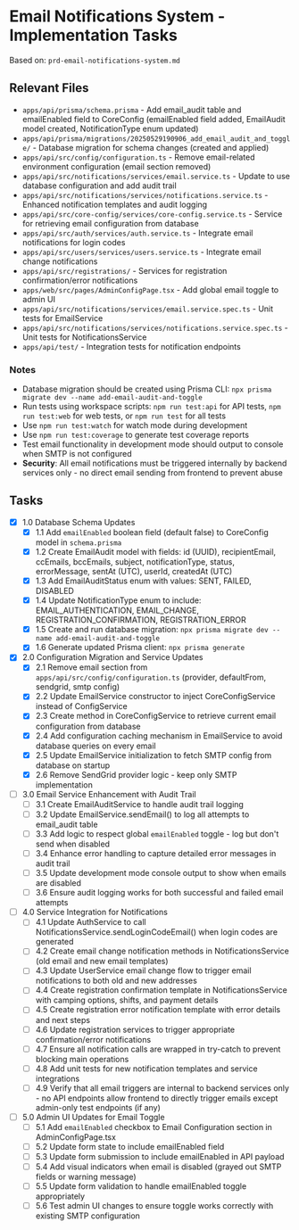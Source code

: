 # Email Notifications System - Implementation Tasks

Based on: `prd-email-notifications-system.md`

## Relevant Files

- `apps/api/prisma/schema.prisma` - Add email_audit table and emailEnabled field to CoreConfig (emailEnabled field added, EmailAudit model created, NotificationType enum updated)
- `apps/api/prisma/migrations/20250529190906_add_email_audit_and_toggle/` - Database migration for schema changes (created and applied)
- `apps/api/src/config/configuration.ts` - Remove email-related environment configuration (email section removed)
- `apps/api/src/notifications/services/email.service.ts` - Update to use database configuration and add audit trail
- `apps/api/src/notifications/services/notifications.service.ts` - Enhanced notification templates and audit logging
- `apps/api/src/core-config/services/core-config.service.ts` - Service for retrieving email configuration from database
- `apps/api/src/auth/services/auth.service.ts` - Integrate email notifications for login codes
- `apps/api/src/users/services/users.service.ts` - Integrate email change notifications
- `apps/api/src/registrations/` - Services for registration confirmation/error notifications
- `apps/web/src/pages/AdminConfigPage.tsx` - Add global email toggle to admin UI
- `apps/api/src/notifications/services/email.service.spec.ts` - Unit tests for EmailService
- `apps/api/src/notifications/services/notifications.service.spec.ts` - Unit tests for NotificationsService
- `apps/api/test/` - Integration tests for notification endpoints

### Notes

- Database migration should be created using Prisma CLI: `npx prisma migrate dev --name add-email-audit-and-toggle`
- Run tests using workspace scripts: `npm run test:api` for API tests, `npm run test:web` for web tests, or `npm run test` for all tests
- Use `npm run test:watch` for watch mode during development
- Use `npm run test:coverage` to generate test coverage reports
- Test email functionality in development mode should output to console when SMTP is not configured
- **Security**: All email notifications must be triggered internally by backend services only - no direct email sending from frontend to prevent abuse

## Tasks

- [x] 1.0 Database Schema Updates
  - [x] 1.1 Add `emailEnabled` boolean field (default false) to CoreConfig model in `schema.prisma`
  - [x] 1.2 Create EmailAudit model with fields: id (UUID), recipientEmail, ccEmails, bccEmails, subject, notificationType, status, errorMessage, sentAt (UTC), userId, createdAt (UTC)
  - [x] 1.3 Add EmailAuditStatus enum with values: SENT, FAILED, DISABLED
  - [x] 1.4 Update NotificationType enum to include: EMAIL_AUTHENTICATION, EMAIL_CHANGE, REGISTRATION_CONFIRMATION, REGISTRATION_ERROR
  - [x] 1.5 Create and run database migration: `npx prisma migrate dev --name add-email-audit-and-toggle`
  - [x] 1.6 Generate updated Prisma client: `npx prisma generate`

- [x] 2.0 Configuration Migration and Service Updates
  - [x] 2.1 Remove email section from `apps/api/src/config/configuration.ts` (provider, defaultFrom, sendgrid, smtp config)
  - [x] 2.2 Update EmailService constructor to inject CoreConfigService instead of ConfigService
  - [x] 2.3 Create method in CoreConfigService to retrieve current email configuration from database
  - [x] 2.4 Add configuration caching mechanism in EmailService to avoid database queries on every email
  - [x] 2.5 Update EmailService initialization to fetch SMTP config from database on startup
  - [x] 2.6 Remove SendGrid provider logic - keep only SMTP implementation

- [ ] 3.0 Email Service Enhancement with Audit Trail
  - [ ] 3.1 Create EmailAuditService to handle audit trail logging
  - [ ] 3.2 Update EmailService.sendEmail() to log all attempts to email_audit table
  - [ ] 3.3 Add logic to respect global `emailEnabled` toggle - log but don't send when disabled
  - [ ] 3.4 Enhance error handling to capture detailed error messages in audit trail
  - [ ] 3.5 Update development mode console output to show when emails are disabled
  - [ ] 3.6 Ensure audit logging works for both successful and failed email attempts

- [ ] 4.0 Service Integration for Notifications
  - [ ] 4.1 Update AuthService to call NotificationsService.sendLoginCodeEmail() when login codes are generated
  - [ ] 4.2 Create email change notification methods in NotificationsService (old email and new email templates)
  - [ ] 4.3 Update UserService email change flow to trigger email notifications to both old and new addresses
  - [ ] 4.4 Create registration confirmation template in NotificationsService with camping options, shifts, and payment details
  - [ ] 4.5 Create registration error notification template with error details and next steps
  - [ ] 4.6 Update registration services to trigger appropriate confirmation/error notifications
  - [ ] 4.7 Ensure all notification calls are wrapped in try-catch to prevent blocking main operations
  - [ ] 4.8 Add unit tests for new notification templates and service integrations
  - [ ] 4.9 Verify that all email triggers are internal to backend services only - no API endpoints allow frontend to directly trigger emails except admin-only test endpoints (if any)

- [ ] 5.0 Admin UI Updates for Email Toggle
  - [ ] 5.1 Add `emailEnabled` checkbox to Email Configuration section in AdminConfigPage.tsx
  - [ ] 5.2 Update form state to include emailEnabled field
  - [ ] 5.3 Update form submission to include emailEnabled in API payload
  - [ ] 5.4 Add visual indicators when email is disabled (grayed out SMTP fields or warning message)
  - [ ] 5.5 Update form validation to handle emailEnabled toggle appropriately
  - [ ] 5.6 Test admin UI changes to ensure toggle works correctly with existing SMTP configuration 
